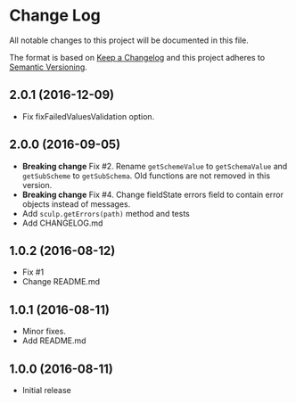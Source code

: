 # Change Log
All notable changes to this project will be documented in this file.

The format is based on [Keep a Changelog](http://keepachangelog.com/) and this project adheres to [Semantic Versioning](http://semver.org/).

## 2.0.1 (2016-12-09)
- Fix fixFailedValuesValidation option.

## 2.0.0 (2016-09-05)
- **Breaking change** Fix #2. Rename `getSchemeValue` to `getSchemaValue` and `getSubScheme` to `getSubSchema`. Old functions are not removed in this version. 
- **Breaking change** Fix #4. Change fieldState errors field to contain error objects instead of messages.
- Add `sculp.getErrors(path)` method and tests
- Add CHANGELOG.md

## 1.0.2 (2016-08-12)
- Fix #1
- Change README.md

## 1.0.1 (2016-08-11)
- Minor fixes.
- Add README.md

## 1.0.0 (2016-08-11)
- Initial release
